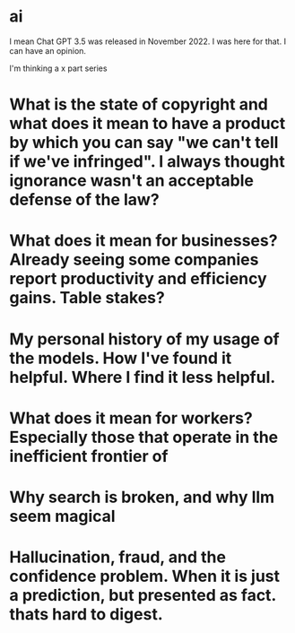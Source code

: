 # ai

I mean Chat GPT 3.5 was released in November 2022. I was here for that. I can have an opinion.

I'm thinking a x part series

# What is the state of copyright and what does it mean to have a product by which you can say "we can't tell if we've infringed". I always thought ignorance wasn't an acceptable defense of the law?

# What does it mean for businesses? Already seeing some companies report productivity and efficiency gains. Table stakes?

# My personal history of my usage of the models. How I've found it helpful. Where I find it less helpful.

# What does it mean for workers? Especially those that operate in the inefficient frontier of  

# Why search is broken, and why llm seem magical

# Hallucination, fraud, and the confidence problem. When it is just a prediction, but presented as fact. thats hard to digest.